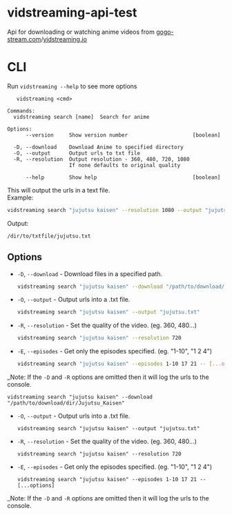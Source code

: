 # vidstreaming-api-test

Api for downloading or watching anime videos from [gogo-stream.com](1)/[vidstreaming.io](2)

[1]: https://gogo-stream.com
[2]: https://vidstreaming.io

# CLI

Run `vidstreaming --help` to see more options

```
   vidstreaming <cmd>

Commands:
  vidstreaming search [name]  Search for anime

Options:
      --version     Show version number                     [boolean]

  -D, --download    Download Anime to specified directory
  -O, --output      Output urls to txt file
  -R, --resolution  Output resolution - 360, 480, 720, 1080
                    If none defaults to original quality

      --help        Show help                               [boolean]
```

This will output the urls in a text file.  
Example:

```sh
vidstreaming search "jujutsu kaisen" --resolution 1080 --output "jujutsu.txt"
```

Output:

```
/dir/to/txtfile/jujutsu.txt
```

## Options

- `-D`, `--download` - Download files in a specified path.
  ```sh
  vidstreaming search "jujutsu kaisen" --download "/path/to/download/dir/Jujutsu_Kaisen"
  ```
- `-O`, `--output` - Output urls into a .txt file.
  ```sh
  vidstreaming search "jujutsu kaisen" --output "jujutsu.txt"
  ```
- `-R`, `--resolution` - Set the quality of the video. (eg. 360, 480...)
  ```sh
  vidstreaming search "jujutsu kaisen" --resolution 720
  ```
- `-E`, `--episodes` - Get only the episodes specified. (eg. "1-10", "1 2 4")
  ```sh
  vidstreaming search "jujutsu kaisen" --episodes 1-10 17 21 -- [...options]
  ```

_Note: If the `-D` and `-R` options are omitted then it will log the urls to the console.
  ```
  vidstreaming search "jujutsu kaisen" --download "/path/to/download/dir/Jujutsu_Kaisen"
  ```
- `-O`, `--output` - Output urls into a .txt file.
  ```
  vidstreaming search "jujutsu kaisen" --output "jujutsu.txt"
  ```
- `-R`, `--resolution` - Set the quality of the video. (eg. 360, 480...)
  ```
  vidstreaming search "jujutsu kaisen" --resolution 720
  ```
- `-E`, `--episodes` - Get only the episodes specified. (eg. "1-10", "1 2 4")
  ```
  vidstreaming search "jujutsu kaisen" --episodes 1-10 17 21 -- [...options]
  ```

_Note: If the `-D` and `-R` options are omitted then it will log the urls to the console.
